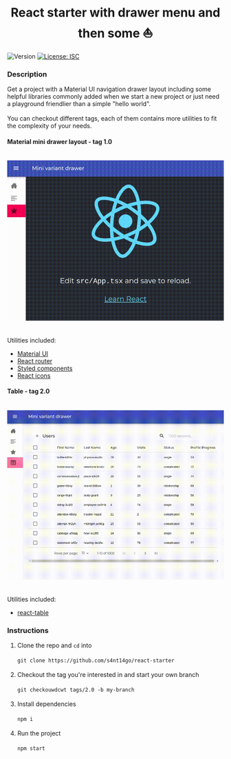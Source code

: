 <h1 align="center">React starter with drawer menu and then some ⛵</h1>
<p>
  <img alt="Version" src="https://img.shields.io/badge/version-1.0.0-blue.svg?cacheSeconds=2592000" />
  <a href="#" target="_blank">
    <img alt="License: ISC" src="https://img.shields.io/badge/License-ISC-yellow.svg" />
  </a>
</p>

### Description

Get a project with a Material UI navigation drawer layout including some helpful libraries commonly added when we start a new project or just need a playground friendlier than a simple "hello world".<br /><br />
You can checkout different tags, each of them contains more utilities to fit the complexity of your needs.
#### Material mini drawer layout - tag 1.0<br /><br />
![tag 1.0](./demo/tag1.gif)<br /><br /><br />
Utilities included:
* [Material UI](https://material-ui.com)
* [React router](https://reactrouter.com/web)
* [Styled components](https://styled-components.com)
* [React icons](https://react-icons.netlify.com)

#### Table - tag 2.0<br /><br />
![tag 2.0](./demo/tag2.gif)<br /><br /><br />
Utilities included:
* [react-table](https://react-table-omega.vercel.app)

### Instructions

1. Clone the repo and `cd` into<br /><br />
`git clone https://github.com/s4nt14go/react-starter`<br /><br />
1. Checkout the tag you're interested in and start your own branch<br /><br />
`git checkouwdcwt tags/2.0 -b my-branch`<br /><br />
1. Install dependencies<br /><br />
`npm i`<br /><br />
1. Run the project<br /><br />
`npm start`
